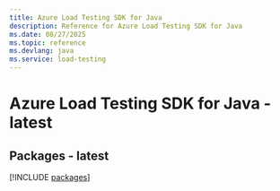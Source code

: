 ```yaml
---
title: Azure Load Testing SDK for Java
description: Reference for Azure Load Testing SDK for Java
ms.date: 08/27/2025
ms.topic: reference
ms.devlang: java
ms.service: load-testing
---
```

# Azure Load Testing SDK for Java - latest
## Packages - latest
[!INCLUDE [packages](load-testing-index.md)]